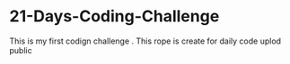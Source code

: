 # 21-Days-Coding-Challenge
This is my first codign challenge . This rope is create for daily code uplod public
